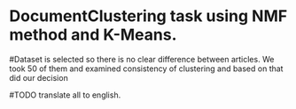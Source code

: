 # DocumentClustering task using NMF method and K-Means.

#Dataset is selected so there is no clear difference between articles. We took 50 of them and examined consistency of clustering and based on that did our decision


#TODO translate all to english.
